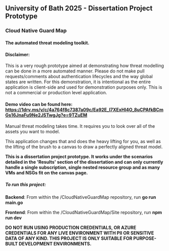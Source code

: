 ## University of Bath 2025 - Dissertation Project Prototype
### Cloud Native Guard Map
#### The automated threat modeling toolkit.

#### Disclaimer:

This is a very rough prototype aimed at demonstrating how threat modelling can be done in a more automated manner. Please do not make pull requests/comments about authentication lifecycles and the way global states are written. For this demonstration, it is intentional as the entire application is client-side and used for demonstration purposes only. This is not a commercial or production level application.

#### Demo video can be found here: https://1drv.ms/v/c/4a764f8c7387a09c/Ea92E_I7XExHl4O_8uCPAfkBCmGs16JnaFu9Ne2JSTwgJg?e=9TZuEM

Manual threat modeling takes time. It requires you to look over all of the assets you want to model.

This application changes that and does the heavy lifting for you, as well as the lifting of the brush to a canvas to draw a perfectly aligned threat model.

**This is a dissertation project prototype. It works under the scenarios detailed in the 'Results' section of the dissertation and can only currently handle a single subscription, single nested resource group and as many VMs and NSGs fit on the canvas page.**

##### To run this project:

**Backend**: From within the /CloudNativeGuardMap repository, run **go run main.go**

**Frontend**: From within the /CloudNativeGuardMap/Site repository, run **npm run dev**

**DO NOT RUN USING PRODUCTION CREDENTIALS, OR AZURE CREDENTIALS FOR ANY LIVE ENVIRONMENT WITH PII OR SENSITIVE DATA OF ANY KIND. THIS PROJECT IS ONLY SUITABLE FOR PURPOSE-BUILT DEVELOPMENT ENVIRONMENTS.**

